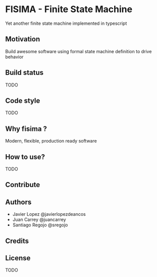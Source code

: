 # FISIMA - Finite State Machine

Yet another finite state machine implemented in typescript

## Motivation

Build awesome software using formal state machine definition to drive behavior

## Build status

TODO

## Code style

TODO

## Why fisima ?

Modern, flexible, production ready software

## How to use?

TODO

## Contribute

## Authors
 - Javier Lopez @javierlopezdeancos
 - Juan Carrey @juancarrey
 - Santiago Regojo @sregojo
 
## Credits


## License

TODO